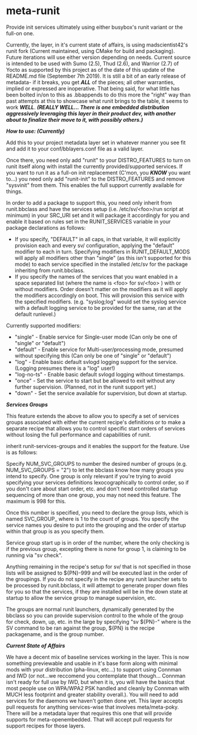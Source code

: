 # meta-runit
Provide init services ultimately using either busybox's runit variant or the full-on one.

Currently, the layer, in it's current state of affairs, is using madscientist42's runit fork (Current maintained, using CMake for build and packaging).  Future iterations will use either version depending on needs.  Current source is intended to be used with Sumo (2.5), Thud (2.6), and Warrior (2.7) of Yocto as supported by this project as of the date of this update of the README.md file (September 7th 2019).  It is still a bit of an early release of metadata- if it breaks, you get _**ALL**_ of the pieces; all other warranties, implied or expressed are inoperative.  That being said, for what little has been bolted in/on to this as .bbappends to do this more the "right" way than past attempts at this to showcase what runit brings to the table, it seems to work _**WELL**_. _**(REALLY WELL...  There is one embedded distribution aggressively leveraging this layer in their product dev, with another about to finalize their move to it, with possibly others.)**_

_**How to use: (Currently)**_

Add this to your project metadata layer set in whatever manner you see fit and add it to your conf/bblayers.conf file as a valid layer.

Once there, you need only add "runit" to your DISTRO_FEATURES to turn on runit itself along with install the currently provided/supported services.  If you want to run it as a full-on init replacement (C'mon, you _**KNOW**_ you want to...) you need only add "runit-init" to the DISTRO_FEATURES and remove "sysvinit" from them.  This enables the full support currently available for things.

In order to add a package to support this, you need only inherit from runit.bbclass and have the services setup (i.e. /etc/sv/\<foo\>/run script at minimum) in your SRC_URI set and it will package it accordingly for you and enable it based on rules set in the RUNIT_SERVICES variable in your package declarations as follows:

- If you specify, "DEFAULT" in all caps, in that variable, it will explicitly provision each and every sv/<foo> configuration, applying the "default" modifier to each in turn.  Specifying modifiers in RUNIT_DEFAULT_MODS will apply all modifiers other than "single" (as this isn't supported for this mode) to each service specified in the installed /etc/sv for the package inheriting from runit.bbclass.
- If you specify the names of the services that you want enabled in a space separated list (where the name is \<foo\> for sv/\<foo\> ) with or without modifiers.  Order doesn't matter on the modifiers as it will apply the modifiers accordingly on boot. This will provision this service with the specified modifiers. (e.g. "syslog;log" would set the syslog service with a default logging service to be provided for the same, ran at the default runlevel.)

Currently supported modifiers:

- "single" - Enable service for Single-user mode (Can only be one of "single" or "default")
- "default" - Enable service for Multi-user/processing mode, presumed without specifying this (Can only be one of "single" or "default")
- "log" - Enable basic default svlogd logging support for the service. (Logging presumes there is a "log" user!)
- "log-no-ts" - Enable basic default svlogd logging without timestamps.
- "once" - Set the service to start but be allowed to exit without any further supervision. (Planned, not in the runit support yet.)
- "down" - Set the service available for supervision, but down at startup.

_**Services Groups**_

This feature extends the above to allow you to specify a set of services groups associated with either the current recipe's definitions or to make a separate recipe that allows you to control specific start orders of services without losing the full performance and capabilities of runit.

inherit runit-services-groups and it enables the support for the feature.  Use is as follows:

Specify NUM_SVC_GROUPS to number the desired number of groups (e.g. NUM_SVC_GROUPS = "2") to let the bbclass know how many groups you intend to specify.  One group is only relevant if you're trying to avoid specifying your services definitions lexocographically to control order, so if you don't care about start order, etc. and don't need controlled startup sequencing of more than one group, you may not need this feature.  The maximum is 998 for this.

Once this number is specified, you need to declare the group lists, which is named SVC_GROUP_<X> where <X> is 1 to the count of groups. You specify the service names you desire to put into the grouping and the order of startup within that group is as you specify them.

Service group start up is in order of the number, where the only checking is if the previous group, excepting there is none for group 1, is claiming to be running via "sv check".  

Anything remaining in the recipe's setup for sv/<foo> that is not specified in those lists will be assigned to ${PN}-999 and will be executed last in the order of the groupings.  If you do not specify in the recipe any runit launcher sets to be processed by runit.bbclass, it will attempt to generate proper down files for you so that the services, if they are installed will be in the down state at startup to allow the service group to manage supervision, etc.

The groups are normal runit launchers, dynamically generated by the bbclass so you can provide supervision control to the whole of the group for check, down, up, etc. in the large by specifying "sv <cmd> ${PN}-<group>" where <cmd> is the SV command to be ran against the group, ${PN} is the recipe packagename, and <group> is the group number.
  

_**Current State of Affairs**_

We have a decent mix of baseline services working in the layer.  This is now something previewable and usable in it's base form along with minimal mods with your distribution (pha-linux, etc...) to support using Connman and IWD (or not...we reccomend you contemplate that though...  Connman isn't ready for full use by IWD, but when it is, you will have the basics that most people use on WPA/WPA2 PSK handled and cleanly by Connman with MUCH less footprint and greater stability overall.).  You will need to add services for the daemons we haven't gotten done yet.  This layer accepts pull requests for anything services-wise that involves meta/meta-poky.  There will be a metadata layer that requires this one that will provide supports for meta-openembedded.  That will accept pull requests for support recipes for those layers.
